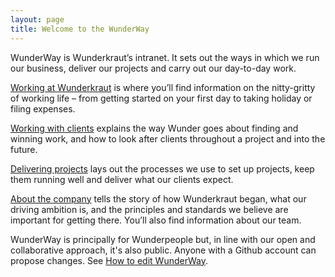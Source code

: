 ```yaml
---
layout: page
title: Welcome to the WunderWay
---
```

WunderWay is Wunderkraut’s intranet. It sets out the ways in which we run our business, deliver our projects and carry out our day-to-day work.

[Working at Wunderkraut](/working-at-wunderkraut/) is where you’ll find information on the nitty-gritty of working life – from getting started on your first day to taking holiday or filing expenses.

[Working with clients](/working-at-wunderkraut/) explains the way Wunder goes about finding and winning work, and how to look after clients throughout a project and into the future.

[Delivering projects](/http://way.wunder.io/delivering-projects/) lays out the processes we use to set up projects, keep them running well and deliver what our clients expect.

[About the company](http://way.wunder.io/about-the-company/) tells the story of how Wunderkraut began, what our driving ambition is, and the principles and standards we believe are important for getting there. You’ll also find information about our team.

WunderWay is principally for Wunderpeople but, in line with our open and collaborative approach, it's also public. Anyone with a Github account can propose changes. See [How to edit WunderWay](/about-this-site/how-edit-wunderway/).
